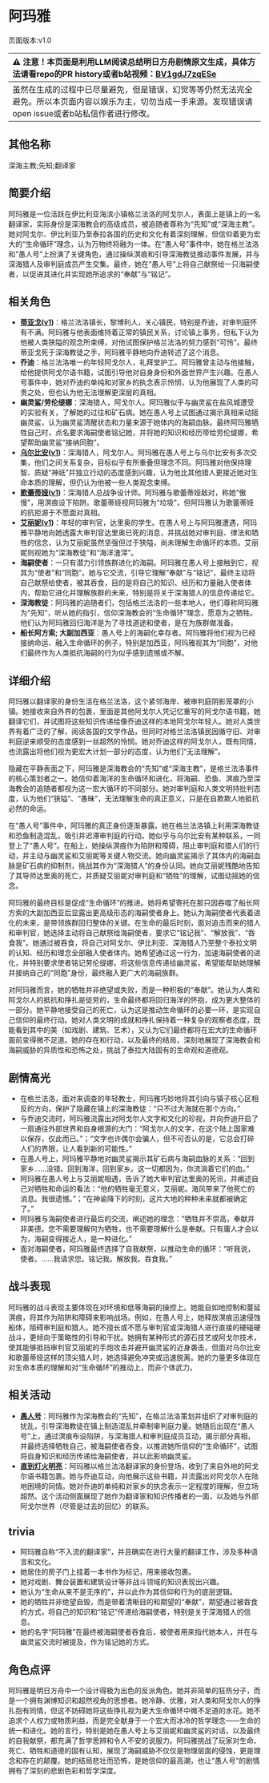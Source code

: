 # 阿玛雅
页面版本:v1.0
 

| :warning: 注意！本页面是利用LLM阅读总结明日方舟剧情原文生成，具体方法请看repo的PR history或者b站视频：[BV1gdJ7zqESe](https://www.bilibili.com/video/BV1gdJ7zqESe/)         |
|:----------------------------|
| 虽然在生成的过程中已尽量避免，但是错误，幻觉等等仍然无法完全避免。所以本页面内容以娱乐为主，切勿当成一手来源。发现错误请open issue或者b站私信作者进行修改。|



## 其他名称
深海主教;先知;翻译家
## 简要介绍
阿玛雅是一位活跃在伊比利亚海滨小镇格兰法洛的阿戈尔人，表面上是镇上的一名翻译家，实际身份是深海教会的高级成员，被追随者尊称为“先知”或“深海主教”。她对阿戈尔、伊比利亚乃至泰拉各国的历史和文化有着深刻理解，但信仰着更为宏大的“生命循环”理念，认为万物终将融为一体。在“愚人号”事件中，她在格兰法洛和“愚人号”上扮演了关键角色，通过操纵溟痕和引导深海教徒推动事件发展，并与深海猎人及审判庭成员产生交集。最终，她在“愚人号”上将自己献祭给一只海嗣使者，以促进其进化并实现她所追求的“奉献”与“铭记”。
## 相关角色
-   **[蒂亚戈](../char_v3/extended_char_di_ya_ge.md)([v1](extended_char_di_ya_ge.md))**：格兰法洛镇长，黎博利人，关心镇民，特别是乔迪，对审判庭怀有不满。阿玛雅与他表面维持着正常的镇民关系，讨论镇上事务，但私下认为他被人类狭隘的观念所束缚，对他试图保护格兰法洛的努力感到“可怜”。最终蒂亚戈死于深海教徒之手，阿玛雅平静地向乔迪转述了这个消息。
-   **乔迪**：格兰法洛唯一的年轻阿戈尔人，礼拜堂护工。阿玛雅曾主动与他接触，给他提供阿戈尔语书籍，试图引导他对自身身份和外面世界产生兴趣。在愚人号事件中，她对乔迪的单纯和对家乡的执念表示怜悯，认为他展现了人类的可贵之处，但也认为他无法理解更深层的真相。
-   **幽灵鲨/劳伦缇娜**：深海猎人，阿戈尔人。阿玛雅似乎与幽灵鲨在盐风城遭受的实验有关，了解她的过往和矿石病。她在愚人号上试图通过揭示真相来动摇幽灵鲨，认为幽灵鲨清醒状态和力量来源于她体内的海嗣血脉。最终阿玛雅牺牲自己时，点名要求海嗣使者铭记她，并将她的知识和经历带给劳伦缇娜，希望帮助幽灵鲨“接纳同胞”。
-   **[乌尔比安](../char_v3/char_4145_ulpia.md)([v1](char_4145_ulpia.md))**：深海猎人，阿戈尔人。阿玛雅在愚人号上与乌尔比安有多次交集，他们之间关系复杂，目标似乎有所重叠但理念不同。阿玛雅对他保持理智、质疑“神祇”并独立行动的态度感到兴趣，认为他比其他猎人更接近她对生命本质的理解，但仍认为他被一些人类观念束缚。
-   **[歌蕾蒂娅](../char_v3/char_474_glady.md)([v1](char_474_glady.md))**：深海猎人总战争设计师。阿玛雅与歌蕾蒂娅敌对，称她“傲慢”，用溟痕设下陷阱。歌蕾蒂娅视阿玛雅为“垃圾”，但阿玛雅认为歌蕾蒂娅的抗拒源于不愿面对真相。
-   **[艾丽妮](../char_v3/char_4009_irene.md)([v1](char_4009_irene.md))**：年轻的审判官，达里奥的学生。在愚人号上与阿玛雅遭遇，阿玛雅平静地向她透露大审判官达里奥已死的消息，并挑战她对审判庭、律法和牺牲的信念，认为艾丽妮虽然坚强但过于狭隘，尚未理解生命循环的本质。艾丽妮则视她为“深海教徒”和“海洋渣滓”。
-   **海嗣使者**：一只有潜力引领族群进化的海嗣。阿玛雅在愚人号上接触到它，视其为“使者”和“同胞”。她与它交流，引导它理解“奉献”与“铭记”，最终主动将自己献祭给使者，被其吞食，目的是将自己的知识、经历和力量融入使者体内，帮助它进化并理解族群的未来，特别是将关于深海猎人的信息传递给它。
-   **深海教徒**：阿玛雅的追随者们，包括格兰法洛的一些本地人，他们尊称阿玛雅为“先知”，听从她的指引，信仰深海教会的“生命循环”理念，愿意为之牺牲。他们认为阿玛雅回归海洋是为了寻找道途和使者，是在为族群做准备。
-   **船长阿方索; 大副加西亚**：愚人号上的海嗣化幸存者。阿玛雅将他们视为已经接纳命运、融入生命循环的例子，特别是加西亚，阿玛雅视其为“同胞”，对他们最终作为人类抵抗海嗣的行为似乎感到遗憾或不解。
## 详细介绍
阿玛雅以翻译家的身份生活在格兰法洛，这个紧邻海岸、被审判庭阴影笼罩的小镇。她接收来自外界的包裹，里面是其他阿戈尔人凭记忆重写的阿戈尔语书籍，她翻译它们，并试图将这些知识传递给像乔迪这样的本地阿戈尔年轻人。她对人类世界有着广泛的了解，阅读各国的文学作品，但同时对格兰法洛镇民因循守旧、对审判庭逆来顺受的态度感到一丝超然的怜悯。她对乔迪这样的阿戈尔人，既有同情，也流露出将他们视为更宏大计划一部分的态度，认为他们“无法理解”。

隐藏在平静表面之下，阿玛雅是深海教会的“先知”或“深海主教”，是格兰法洛事件的核心策划者之一。她信仰着海洋的生命循环和进化，将海嗣、恐鱼、溟痕乃至深海教会的追随者都视为这一宏大循环的不同部分。她对审判庭和人类文明持批判态度，认为他们“狭隘”、“愚昧”，无法理解生命的真正意义，只是在自欺欺人地抵抗必然的命运。

在“愚人号”事件中，阿玛雅的真正身份逐渐暴露。她在格兰法洛镇上利用深海教徒和恐鱼制造混乱，吸引并迟滞审判庭的行动。她似乎与乌尔比安有某种联系，一同登上了“愚人号”。在船上，她操纵溟痕作为陷阱和障碍，阻止审判庭和猎人们的行动，并主动与幽灵鲨和艾丽妮等关键人物交流。她向幽灵鲨揭示了其体内的海嗣血脉是矿石病的抑制剂，挑战其作为“深海猎人”的身份认同。她向艾丽妮残酷地告知了其导师达里奥的死亡，并质疑艾丽妮对审判庭和“牺牲”的理解，试图动摇她的信念。

阿玛雅的最终目标是促成“生命循环”的推进。她将希望寄托在那只因吞噬了船长阿方索的大副加西亚后显露出更高级形态的海嗣使者身上。她认为海嗣使者代表着进化的未来，是带领族群回归整体的关键。在生命的最后时刻，面对追击而来的猎人和审判官，她选择主动将自己献祭给海嗣使者，要求它“铭记我”、“解放我”、“吞食我”。她通过被吞食，将自己对阿戈尔、伊比利亚、深海猎人乃至整个泰拉文明的认知、经历和理念全部融入使者体内。她希望通过这一行为，加速海嗣使者的进化，并特别要求使者铭记劳伦缇娜，将这些信息传递给幽灵鲨，希望能帮助她理解并接纳自己的“同胞”身份，最终融入更广大的海嗣族群。

对阿玛雅而言，她的牺牲并非绝望或失败，而是一种积极的“奉献”。她认为人类和阿戈尔人的抵抗和挣扎是徒劳的，生命最终都将回归海洋的怀抱，成为更大整体的一部分。她平静地接受自己的死亡，认为这是推动生命循环的必要一环，是实现自己信仰的最终行动。她对人类文明的成就和挣扎保持着一种复杂的观察者态度，既能看到其中的美（如戏剧、建筑、艺术），又认为它们最终都将在宏大的生命循环面前变得微不足道。她的存在和行动，以及最终的结局，深刻地展现了深海教会和海嗣威胁的异质性和恐怖之处，挑战了泰拉大陆固有的生命观和道德观。
## 剧情高光
*   在格兰法洛，面对来调查的年轻教士，阿玛雅巧妙地将其引向与镇子核心区相反的方向，保护了隐藏在镇上的深海教徒：“只不过大海就在那个方向。”
*   与乔迪交流时，阿玛雅流露出对阿戈尔人文字和文化的珍视，并向乔迪开启了一扇通往外部世界和自身根源的大门：“阿戈尔人的文字，在这个陆上国家难以保存，仅此而已。”；“文字也许偶尔会骗人，但不可否认的是，它总会打碎人们的界限，让人看到新的可能性。”
*   在愚人号上，阿玛雅平静地对幽灵鲨揭示其矿石病与海嗣血脉的关系：“回到家乡......没错。回到海洋，回到家乡。这一切都因为，你流淌着它们的血。”
*   阿玛雅在愚人号上与艾丽妮相遇，告诉了她大审判官达里奥的死讯，并阐述自己对牺牲和命运的看法：“他的牺牲毫无意义，艾丽妮。海风带来了他死亡的消息。我很遗憾。”；“在神谕降下的时刻，这片大地的种种未来就都被确定了。”
*   阿玛雅与海嗣使者进行最后的交流，阐述她的理念：“牺牲并不崇高，奉献并非美德。您不需要理解何为牺牲，也不需要理解什么是奉献。只有庸人才会以为，海嗣变得接近人，是一种进化。”
*   面对海嗣使者，阿玛雅最终选择了自我献祭，以推动生命的循环：“听我说，使者。......我请求您。铭记我。解放我。吞食我。”
## 战斗表现
阿玛雅的战斗表现主要体现在对环境和低等海嗣的操控上。她能自如地控制和蔓延溟痕，将其作为陷阱和障碍来影响战场。例如，在愚人号上，她释放溟痕迅速侵蚀船体，阻碍审判庭和猎人。她不擅长或不愿与审判官或深海猎人进行直接的硬碰硬战斗，更倾向于策略性的引导和干扰。她拥有某种形式的源石技艺或阿戈尔技术，使其能够抵挡审判官艾丽妮的手炮攻击并避开幽灵鲨的近身袭击，但面对乌尔比安和歌蕾蒂娅这样的顶尖猎人时，她选择避免冲突或迅速脱离。她的力量更多体现在对生命本质的理解和对“生命循环”的推动上，而非个体武力。
## 相关活动
-   **[愚人号](../stories/act17side.md)**：阿玛雅作为深海教会的“先知”，在格兰法洛策划并组织了对审判庭的扰乱，引导深海教徒在镇上制造混乱并牵制审判庭力量。她随后出现在“愚人号”上，通过溟痕布设陷阱，与深海猎人和审判庭成员互动，揭示部分真相，并最终选择牺牲自己，被海嗣使者吞食，以推进她所信仰的“生命循环”，试图将自身知识和经历传递给海嗣使者，并以此影响幽灵鲨。
-   **[直到灯火明亮](../stories/story_lumen_set_1.md)**：阿玛雅以格兰法洛翻译家的身份登场，收到了来自外地的阿戈尔语书籍包裹。她与乔迪互动，向他展示这些书籍，并流露出对阿戈尔人在陆地困境的同情。她对乔迪的单纯和对家乡的执念表示一定程度的理解，但立场超然。这个活动侧面展现了她作为翻译家和知识传播者的一面，以及她与外部阿戈尔世界（尽管是过去的回忆）的联系。
## trivia
*   阿玛雅自称“不入流的翻译家”，并且确实在进行大量的翻译工作，涉及多种语言和文化。
*   她居住的房子门上挂着一本书作为标记，用来接收包裹。
*   她对戏剧、舞台装置和建筑设计等非战斗领域的知识表现出兴趣。
*   她认为“生命从来不是无序的”，并以此作为其信仰和行为的底层逻辑。
*   她的牺牲并非绝望自毁，而是带着清晰目的和期望的“奉献”，期望通过被吞食的方式，将自己的知识和“铭记”传递给海嗣使者，特别是关于深海猎人的信息。
*   她的名字“阿玛雅”在最终被海嗣使者吞食后，被使者用来指代她本人，并在与幽灵鲨交流时被提及，作为铭记她的方式。
## 角色点评
阿玛雅是明日方舟中一个设计得极为出色的反派角色。她并非简单的狂热分子，而是一个拥有渊博知识和超然视角的思想者。她冷静、优雅，对人类和阿戈尔人的挣扎抱有同情，但这不妨碍她将这些挣扎视为更大生命循环中微不足道的水花。她不追求个人权力或物质利益，而是完全献身于一个宏大而冰冷的哲学理念——生命的统一和进化。她的言行，特别是她在愚人号上与艾丽妮和幽灵鲨的对话，以及最终的自我献祭，都充满了哲学思辨和令人不安的说服力。阿玛雅挑战了玩家对生命、死亡、牺牲和道德的固有认知，展现了海嗣威胁不仅仅是物理层面的侵蚀，更是理念和存在的颠覆。她的结局悲壮而恐怖，是她信仰的最高潮，也让“愚人号”的剧情拥有了深刻的悲剧色彩和哲学深度。
